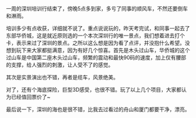 一周的深圳培训行结束了，傍晚5点多到家，多亏了同事的顺风车，不然还要倒车和淋雨。

培训多少有点收获，详细就不说了。重点说说玩的，昨天考完试，和同事一起去了东部华侨城，这是就近原则选的一个本次深圳行的唯一景点，我们想着进去打个卡，表示来过了深圳的景点。之所以这么想是因为看了点评，并没抱什么希望。没想到玩下来大家都挺满意，因为有好几个惊喜。首先是木头过山车，华侨城的这个过山车是中国第二座木头过山车，频繁的震动和最快90码的速度，加上仅有腰部的支撑，给人强烈的刺激，让人受不了的感觉。

其次是实景演出也不错，再者是缆车，风景绝美。

对了，还有个海底探险，巨型3D感受，也很不错。玩了以上几个项目，大家都认为已经值回票价了~

最后说一下，深圳的海也是很不错，比我去过看过的舟山和厦门都要干净，漂亮。
<!-- ##{"timestamp":1575119979}## -->